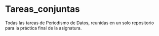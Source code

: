 # Tareas_conjuntas
Todas las tareas de Periodismo de Datos, reunidas en un solo repositorio para la práctica final de la asignatura.
